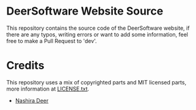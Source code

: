 # DeerSoftware Website Source

This repository contains the source code of the DeerSoftware website, if there are any typos, writing errors or want to add some information, feel free to make a Pull Request to 'dev'.

# Credits

This repository uses a mix of copyrighted parts and MIT licensed parts, more information at [LICENSE.txt](https://github.com/deersoftware-dev/deersoftware-dev.github.io/blob/dev/LICENSE.txt).

- [Nashira Deer](https://github.com/NashiraDeer)